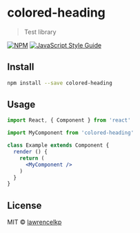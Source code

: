 # colored-heading

> Test library

[![NPM](https://img.shields.io/npm/v/colored-heading.svg)](https://www.npmjs.com/package/colored-heading) [![JavaScript Style Guide](https://img.shields.io/badge/code_style-standard-brightgreen.svg)](https://standardjs.com)

## Install

```bash
npm install --save colored-heading
```

## Usage

```jsx
import React, { Component } from 'react'

import MyComponent from 'colored-heading'

class Example extends Component {
  render () {
    return (
      <MyComponent />
    )
  }
}
```

## License

MIT © [lawrencelkp](https://github.com/lawrencelkp)
